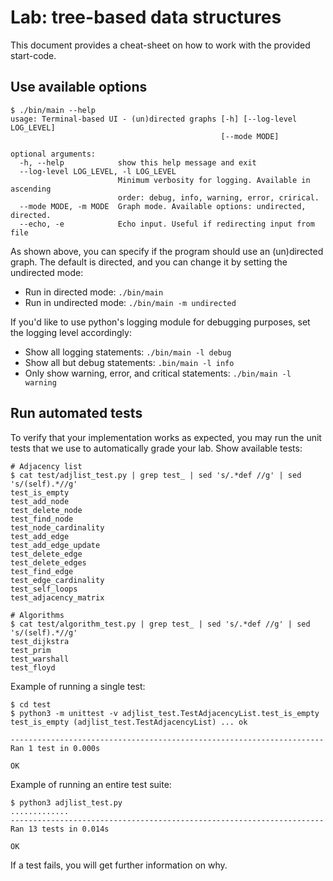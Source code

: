 # Lab: tree-based data structures
This document provides a cheat-sheet on how to work with the provided
start-code.

## Use available options
```
$ ./bin/main --help
usage: Terminal-based UI - (un)directed graphs [-h] [--log-level LOG_LEVEL]
                                               [--mode MODE]

optional arguments:
  -h, --help            show this help message and exit
  --log-level LOG_LEVEL, -l LOG_LEVEL
                        Minimum verbosity for logging. Available in ascending
                        order: debug, info, warning, error, crirical.
  --mode MODE, -m MODE  Graph mode. Available options: undirected, directed.
  --echo, -e            Echo input. Useful if redirecting input from file
```

As shown above, you can specify if the program should use an (un)directed graph.
The default is directed, and you can change it by setting the undirected mode:
- Run in directed mode: `./bin/main`
- Run in undirected mode: `./bin/main -m undirected`

If you'd like to use python's logging module for debugging purposes, set the
logging level accordingly:
- Show all logging statements: `./bin/main -l debug`
- Show all but debug statements: `.bin/main -l info`
- Only show warning, error, and critical statements: `./bin/main -l warning`

## Run automated tests
To verify that your implementation works as expected, you may run the unit tests
that we use to automatically grade your lab.  Show available tests:
```
# Adjacency list
$ cat test/adjlist_test.py | grep test_ | sed 's/.*def //g' | sed 's/(self).*//g'
test_is_empty
test_add_node
test_delete_node
test_find_node
test_node_cardinality
test_add_edge
test_add_edge_update
test_delete_edge
test_delete_edges
test_find_edge
test_edge_cardinality
test_self_loops
test_adjacency_matrix

# Algorithms
$ cat test/algorithm_test.py | grep test_ | sed 's/.*def //g' | sed 's/(self).*//g'
test_dijkstra
test_prim
test_warshall
test_floyd
```

Example of running a single test:
```
$ cd test
$ python3 -m unittest -v adjlist_test.TestAdjacencyList.test_is_empty
test_is_empty (adjlist_test.TestAdjacencyList) ... ok

----------------------------------------------------------------------
Ran 1 test in 0.000s

OK
```

Example of running an entire test suite:
```
$ python3 adjlist_test.py
.............
----------------------------------------------------------------------
Ran 13 tests in 0.014s

OK
```

If a test fails, you will get further information on why.

